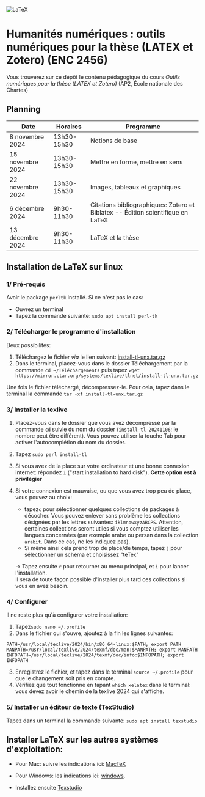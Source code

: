 ![LaTeX](LaTeX_logo.svg.png)

# Humanités numériques : outils numériques pour la thèse (LATEX et Zotero) (ENC 2456)

Vous trouverez sur ce dépôt le contenu pédagogique du cours *Outils numériques pour la thèse (LATEX et Zotero)*  (AP2, École nationale des Chartes)  


## Planning

| Date | Horaires | Programme |
| ---- | -------- | --------- |
| 8 novembre 2024  | 13h30-15h30 | Notions de base| 
| 15 novembre 2024 | 13h30-15h30 | Mettre en forme, mettre en sens|
| 22 novembre 2024 | 13h30-15h30 |  Images, tableaux et graphiques  |
| 6 décembre 2024     | 9h30-11h30  | Citations bibliographiques: Zotero et Biblatex -- Édition scientifique en LaTeX|
| 13 décembre 2024     | 9h30-11h30  | LaTeX et la thèse|



## Installation de LaTeX sur linux


### 1/ Pré-requis

Avoir le package `perltk` installé. Si ce n'est pas le cas:
- Ouvrez un terminal
- Tapez la commande suivante: `sudo apt install perl-tk` 


### 2/ Télécharger le programme d'installation

Deux possibilités: 

1. Téléchargez le fichier *via* le lien suivant: [install-tl-unx.tar.gz](https://mirror.ctan.org/systems/texlive/tlnet/install-tl-unx.tar.gz)
2. Dans le terminal, placez-vous dans le dossier Téléchargement par la commande `cd ~/Téléchargements` puis tapez `wget https://mirror.ctan.org/systems/texlive/tlnet/install-tl-unx.tar.gz`

Une fois le fichier téléchargé, décompressez-le. Pour cela,  tapez dans le terminal la commande `tar -xf install-tl-unx.tar.gz`


### 3/ Installer la texlive

1. Placez-vous dans le dossier que vous avez décompressé par la commande `cd` suivie du nom du dossier (`install-tl-20241106`; le nombre peut être différent). Vous pouvez utiliser la touche Tab pour activer l'autocomplétion du nom du dossier.
2. Tapez `sudo perl install-tl`
3. Si vous avez de la place sur votre ordinateur et une bonne connexion internet: répondez `i` ("start installation to hard disk"). **Cette option est à privilégier**
4. Si votre connexion est mauvaise, ou que vous avez trop peu de place, vous pouvez au choix:
	- tapez`c` pour sélectionner quelques collections de packages à décocher. Vous pouvez enlever sans problème les collections désignées par les lettres suivantes: `iklmnowxyzABCPS`. Attention, certaines collections seront utiles si vous comptez utiliser les langues concernées (par exemple arabe ou persan dans la collection `arabit`. Dans ce cas, ne les indiquez pas).
	- Si même ainsi cela prend trop de place/de temps, tapez `j` pour sélectionner un schéma et choisissez "teTex"   

	-> Tapez ensuite `r` pour retourner au menu principal, et `i` pour lancer l'installation.  
Il sera de toute façon possible d'installer plus tard ces collections si vous en avez besoin. 

### 4/ Configurer

Il ne reste plus qu'à configurer votre installation:

1. Tapez`sudo nano ~/.profile`
2. Dans le fichier qui s'ouvre, ajoutez à la fin les lignes suivantes: 

```
PATH=/usr/local/texlive/2024/bin/x86_64-linux:$PATH; export PATH
MANPATH=/usr/local/texlive/2024/texmf/doc/man:$MANPATH; export MANPATH
INFOPATH=/usr/local/texlive/2024/texmf/doc/info:$INFOPATH; export INFOPATH
```

3. Enregistrez le fichier, et tapez dans le terminal `source ~/.profile` pour que le changement soit pris en compte.
4. Vérifiez que tout fonctionne en tapant `which xelatex` dans le terminal: vous devez avoir le chemin de la texlive 2024 qui s'affiche.


### 5/ Installer un éditeur de texte (TexStudio)

Tapez dans un terminal la commande suivante: `sudo apt install texstudio` 

## Installer LaTeX sur les autres systèmes d'exploitation:

- Pour Mac:  suivre les indications ici: [MacTeX](https://tug.org/mactex/)
- Pour Windows: les indications ici: [windows](https://tug.org/texlive/windows.html).


- Installez ensuite [Texstudio](https://www.texstudio.org/)


